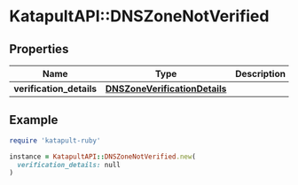 # KatapultAPI::DNSZoneNotVerified

## Properties

| Name | Type | Description | Notes |
| ---- | ---- | ----------- | ----- |
| **verification_details** | [**DNSZoneVerificationDetails**](DNSZoneVerificationDetails.md) |  | [optional] |

## Example

```ruby
require 'katapult-ruby'

instance = KatapultAPI::DNSZoneNotVerified.new(
  verification_details: null
)
```

